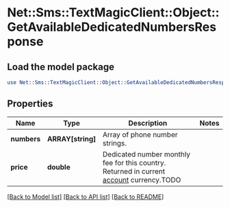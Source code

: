 # Net::Sms::TextMagicClient::Object::GetAvailableDedicatedNumbersResponse

## Load the model package
```perl
use Net::Sms::TextMagicClient::Object::GetAvailableDedicatedNumbersResponse;
```

## Properties
Name | Type | Description | Notes
------------ | ------------- | ------------- | -------------
**numbers** | **ARRAY[string]** | Array of phone number strings. | 
**price** | **double** | Dedicated number monthly fee for this country. Returned in current [account](/docs/api/account/) currency.TODO | 

[[Back to Model list]](../README.md#documentation-for-models) [[Back to API list]](../README.md#documentation-for-api-endpoints) [[Back to README]](../README.md)


